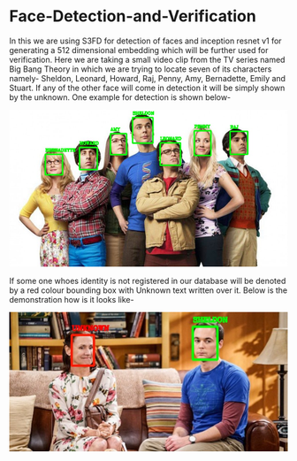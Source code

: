 # Face-Detection-and-Verification
In this we are using S3FD for detection of faces and inception resnet v1 for generating a 512 dimensional embedding which will be further used for verification.
Here we are taking a small video clip from the TV series named Big Bang Theory in which we are trying to locate seven of its characters namely- Sheldon, Leonard, Howard, Raj, Penny, Amy, Bernadette, Emily and Stuart. If any of the other face will come in detection it will be simply shown by the unknown.
One example for detection is shown below-

![alt text](https://github.com/yashtiwari1906/Face-Detection-and-Verification/blob/master/Images/BBT_cast_image.jpg)

If some one whoes identity is not registered in our database will be denoted by a red colour bounding box with Unknown text written over it. Below is the demonstration how is it looks like-

![alt_text](https://github.com/yashtiwari1906/Face-Detection-and-Verification/blob/master/Images/sheldon_mother.jpg)
